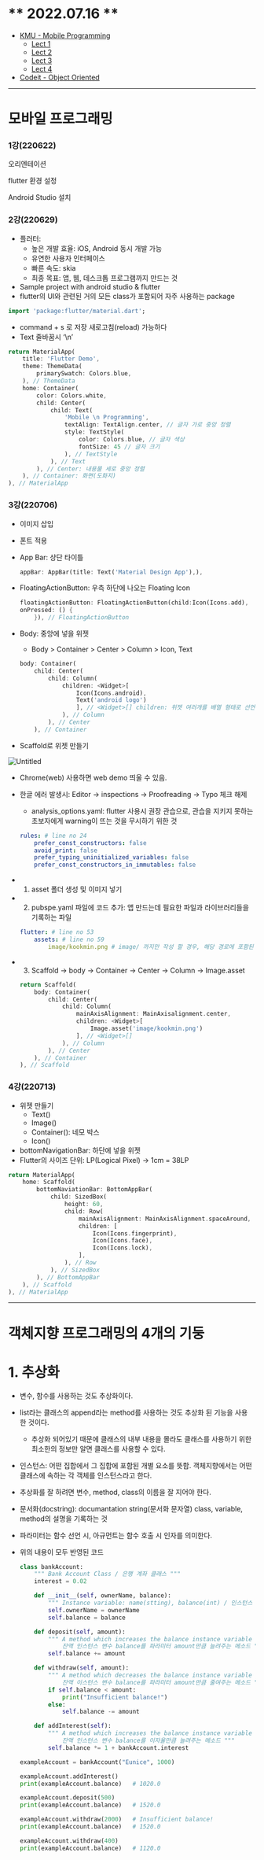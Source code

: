 # ** 2022.07.16 **

- [KMU - Mobile Programming](#모바일-프로그래밍)
    - [Lect 1](#1강220622)
    - [Lect 2](#2강220629)
    - [Lect 3](#3강220706)
    - [Lect 4](#4강220713)
- [Codeit - Object Oriented](#객체지향-프로그래밍의-4개의-기둥)

* * *

# 모바일 프로그래밍

### 1강(220622)

오리엔테이션

flutter 환경 설정

Android Studio 설치

### 2강(220629)

- 플러터:
    - 높은 개발 효율: iOS, Android 동시 개발 가능
    - 유연한 사용자 인터페이스
    - 빠른 속도: skia
    - 최종 목표: 앱, 웹, 데스크톱 프로그램까지 만드는 것
- Sample project with android studio & flutter
- flutter의 UI와 관련된 거의 모든 class가 포함되어 자주 사용하는 package

```dart
import 'package:flutter/material.dart';
```

- command + s 로 저장 새로고침(reload) 가능하다
- Text 줄바꿈시 ‘\n’

```dart
return MaterialApp(
	title: 'Flutter Demo',
	theme: ThemeData(
		primarySwatch: Colors.blue,
	), // ThemeData
	home: Container(
		color: Colors.white,
		child: Center(
			child: Text(
				'Mobile \n Programming',
				textAlign: TextAlign.center, // 글자 가로 중앙 정렬
				style: TextStyle(
					color: Colors.blue, // 글자 색상
					fontSize: 45 // 글자 크기
				), // TextStyle
			), // Text
		), // Center: 내용물 세로 중앙 정렬
	), // Container: 화면(도화지)
), // MaterialApp
```

### 3강(220706)

- 이미지 삽입
- 폰트 적용
- App Bar: 상단 타이틀
    
    ```dart
    appBar: AppBar(title: Text('Material Design App'),),
    ```
    
- FloatingActionButton: 우측 하단에 나오는 Floating Icon
    
    ```dart
    floatingActionButton: FloatingActionButton(child:Icon(Icons.add),
    onPressed: () {
    	}), // FloatingActionButton
    ```
    
- Body: 중앙에 넣을 위젯
    - Body > Container > Center > Column > Icon, Text
    
    ```dart
    body: Container(
    	child: Center(
    		child: Column(
    			children: <Widget>[
    				Icon(Icons.android),
    				Text('android logo')
    				], // <Widget>[] children: 위젯 여러개를 배열 형태로 선언
    			), // Column
    		), // Center
    	), // Container
    ```
    
- Scaffold로 위젯 만들기

![Untitled](https://s3-us-west-2.amazonaws.com/secure.notion-static.com/625d3fe0-b940-45ef-b5a0-765327211a45/Untitled.png)

- Chrome(web) 사용하면 web demo 띄울 수 있음.
- 한글 에러 발생시: Editor → inspections → Proofreading → Typo 체크 해제
    - analysis_options.yaml: flutter 사용시 권장 관습으로, 관습을 지키지 못하는 초보자에게 warning이 뜨는 것을 무시하기 위한 것
    
    ```yaml
    rules: # line no 24
    	prefer_const_constructors: false
    	avoid_print: false
    	prefer_typing_uninitialized_variables: false
    	prefer_const_constructors_in_immutables: false
    ```
    
- 1) asset 폴더 생성 및 이미지 넣기
- 2) pubspe.yaml 파일에 코드 추가: 앱 만드는데 필요한 파일과 라이브러리들을 기록하는 파일
    
    ```yaml
    flutter: # line no 53
    	assets: # line no 59
    		image/kookmin.png # image/ 까지만 작성 할 경우, 해당 경로에 포함된 모든 asset을 불러오게 된다.
    ```
    
- 3) Scaffold → body → Container → Center → Column → Image.asset
    
    ```dart
    return Scaffold(
    	body: Container(
    		child: Center(
    			child: Column(
    				mainAxisAlignment: MainAxisalignment.center,
    				children: <Widget>[
    					Image.asset('image/kookmin.png')
    				], // <Widget>[]
    			), // Column
    		), // Center
    	), // Container
    ), // Scaffold
    ```
    

### 4강(220713)

- 위젯 만들기
    - Text()
    - Image()
    - Container(): 네모 박스
    - Icon()
- bottomNavigationBar: 하단에 넣을 위젯
- Flutter의 사이즈 단위: LP(Logical Pixel) → 1cm = 38LP

```dart
return MaterialApp(
	home: Scaffold(
		bottomNaviationBar: BottomAppBar(
			child: SizedBox(
				height: 60,
				child: Row(
					mainAxisAlignment: MainAxisAlignment.spaceAround,
					children: [
						Icon(Icons.fingerprint),
						Icon(Icons.face),
						Icon(Icons.lock),
					],
				), // Row
			), // SizedBox
		), // BottomAppBar
	), // Scaffold
), // MaterialApp
```

* * *

# 객체지향 프로그래밍의 4개의 기둥

# 1. 추상화

- 변수, 함수를 사용하는 것도 추상화이다.
- list라는 클래스의 append라는 method를 사용하는 것도 추상화 된 기능을 사용 한 것이다.
    - 추상화 되어있기 때문에 클래스의 내부 내용을 몰라도 클래스를 사용하기 위한 최소한의 정보만 알면 클래스를 사용할 수 있다.
- 인스턴스: 어떤 집합에서 그 집합에 포함된 개별 요소를 뜻함. 객체지향에서는 어떤 클래스에 속하는 각 객체를 인스턴스라고 한다.
- 추상화를 잘 하려면 변수, method, class의 이름을 잘 지어야 한다.
- 문서화(docstring): documantation string(문서화 문자열) class, variable, method의 설명을 기록하는 것
- 파라미터는 함수 선언 시, 아규먼트는 함수 호출 시 인자를 의미한다.
- 위의 내용이 모두 반영된 코드
    
    ```python
    class bankAccount:
        """ Bank Account Class / 은행 계좌 클래스 """
        interest = 0.02
    
        def __init__(self, ownerName, balance):
            """ Instance variable: name(stting), balance(int) / 인스턴스 변수: name(문자열), balance(실수형) """
            self.ownerName = ownerName
            self.balance = balance
    
        def deposit(self, amount):
            """ A method which increases the balance instance variable 'balance' as the parameter 'amount' /
                잔액 인스턴스 변수 balance를 파라미터 amount만큼 늘려주는 메소드 """
            self.balance += amount
    
        def withdraw(self, amount):
            """ A method which decreases the balance instance variable 'balance' as the parameter 'amount' /
                잔액 이스턴스 변수 balance를 파라미터 amount만큼 줄여주는 메소드 """
            if self.balance < amount:
                print("Insufficient balance!")
            else:
                self.balance -= amount
    
        def addInterest(self):
            """ A method which increases the balance instance variable 'balance' as the interest / 
                잔액 인스턴스 변수 balance를 이자율만큼 늘려주는 메소드 """
            self.balance *= 1 + bankAccount.interest
    
    exampleAccount = bankAccount("Eunice", 1000)
    
    exampleAccount.addInterest()
    print(exampleAccount.balance)   # 1020.0
    
    exampleAccount.deposit(500)
    print(exampleAccount.balance)   # 1520.0
    
    exampleAccount.withdraw(2000)   # Insufficient balance!
    print(exampleAccount.balance)   # 1520.0
    
    exampleAccount.withdraw(400)
    print(exampleAccount.balance)   # 1120.0
    ```
    
